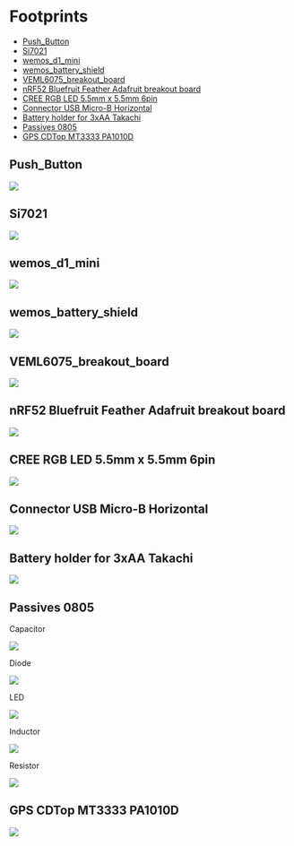 # Footprints

<!-- START doctoc generated TOC please keep comment here to allow auto update -->
<!-- DON'T EDIT THIS SECTION, INSTEAD RE-RUN doctoc TO UPDATE -->

- [Push_Button](#push_button)
- [Si7021](#si7021)
- [wemos_d1_mini](#wemos_d1_mini)
- [wemos_battery_shield](#wemos_battery_shield)
- [VEML6075_breakout_board](#veml6075_breakout_board)
- [nRF52 Bluefruit Feather Adafruit breakout board](#nrf52-bluefruit-feather-adafruit-breakout-board)
- [CREE RGB LED 5.5mm x 5.5mm 6pin](#cree-rgb-led-55mm-x-55mm-6pin)
- [Connector USB Micro-B Horizontal](#connector-usb-micro-b-horizontal)
- [Battery holder for 3xAA Takachi](#battery-holder-for-3xaa-takachi)
- [Passives 0805](#passives-0805)
- [GPS CDTop MT3333 PA1010D](#gps-cdtop-mt3333-pa1010d)

<!-- END doctoc generated TOC please keep comment here to allow auto update -->

## Push_Button

![](../images/footprints/Push_Button.png)

## Si7021

![](../images/footprints/Si7021.png)

## wemos_d1_mini

![](../images/footprints/wemos_d1_mini.png)

## wemos_battery_shield

![](../images/footprints/wemos_battery_shield.png)

## VEML6075_breakout_board

![](../images/footprints/VEML6075_breakout_board.png)

## nRF52 Bluefruit Feather Adafruit breakout board

![](../images/footprints/nrf52_bluefruit_Adafruit_breakout_board.png)

## CREE RGB LED 5.5mm x 5.5mm 6pin

![](../images/footprints/cree_rgb_led_55x55mm.png)

## Connector USB Micro-B Horizontal

![](../images/footprints/Connector_USB_Micro-B-Horizontal.png)

## Battery holder for 3xAA Takachi

![](../images/footprints/BatteryHolder_Takachi_3xAA.png)

## Passives 0805

Capacitor

![](../images/footprints/capacitor_0805.png)

Diode

![](../images/footprints/diode_0805.png)

LED

![](../images/footprints/led_0805.png)

Inductor

![](../images/footprints/inductor_0805.png)

Resistor

![](../images/footprints/resistor_0805.png)

## GPS CDTop MT3333 PA1010D

![](../images/footprints/CDTop_MT3333_PA1010D)
